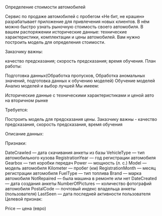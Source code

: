 Определение стоимости автомобилей

Сервис по продаже автомобилей с пробегом «Не бит, не крашен» разрабатывает приложение для привлечения новых клиентов. В нём можно быстро узнать рыночную стоимость своего автомобиля. В вашем распоряжении исторические данные: технические характеристики, комплектации и цены автомобилей. Вам нужно построить модель для определения стоимости.

Заказчику важны:

качество предсказания;
скорость предсказания;
время обучения.
План работы:

Подготовка данных(Обработка пропусков, Обработка аномальных значений, подготовка данных к обучению моделей)
Обучение моделей
Анализ моделей и выбор лучшей
Мы имеем:

Исторические данные с техническими характеристиками и ценой авто на вторичном рынке

Требуется:

Построить модель для предсказания цены. Заказчику важны - качество предсказания, скорость предсказания, время обучения

Описание данных:

Признаки:

DateCrawled — дата скачивания анкеты из базы
VehicleType — тип автомобильного кузова
RegistrationYear — год регистрации автомобиля
Gearbox — тип коробки передач
Power — мощность (л. с.)
Model — модель автомобиля
Kilometer — пробег (км)
RegistrationMonth — месяц регистрации автомобиля
FuelType — тип топлива
Brand — марка автомобиля
NotRepaired — была машина в ремонте или нет
DateCreated — дата создания анкеты
NumberOfPictures — количество фотографий автомобиля
PostalCode — почтовый индекс владельца анкеты (пользователя)
LastSeen — дата последней активности пользователя
Целевой признак:

Price — цена (евро)

